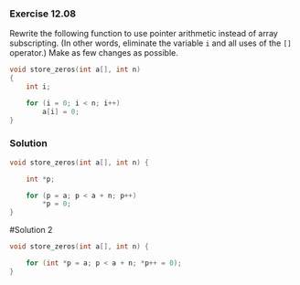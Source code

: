 ### Exercise 12.08
Rewrite the following function to use pointer arithmetic instead of array
subscripting. (In other words, eliminate the variable `i` and all uses of the
`[]` operator.) Make as few changes as possible.

```c
void store_zeros(int a[], int n)
{
    int i;

    for (i = 0; i < n; i++)
        a[i] = 0;
}
```

### Solution

```c
void store_zeros(int a[], int n) {

    int *p;

    for (p = a; p < a + n; p++)
        *p = 0;
}
```
#Solution 2
```c
void store_zeros(int a[], int n) {

    for (int *p = a; p < a + n; *p++ = 0);
}
```
